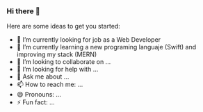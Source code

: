 ### Hi there 👋

Here are some ideas to get you started:

- 🔭 I’m currently looking for job as a Web Developer
- 🌱 I’m currently learning a new programing languaje (Swift) and improving my stack (MERN)
- 👯 I’m looking to collaborate on ...
- 🤔 I’m looking for help with ...
- 💬 Ask me about ...
- 📫 How to reach me: ...
- 😄 Pronouns: ...
- ⚡ Fun fact: ...
